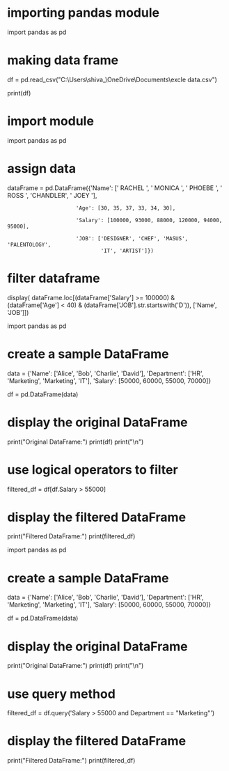 # importing pandas module
import pandas as pd

# making data frame
df = pd.read_csv("C:\\Users\\shiva_\\OneDrive\\Documents\\excle data.csv")

print(df)

# import module
import pandas as pd

# assign data
dataFrame = pd.DataFrame({'Name': [' RACHEL ', ' MONICA ', ' PHOEBE ',
                                   ' ROSS ', 'CHANDLER', ' JOEY '],

                          'Age': [30, 35, 37, 33, 34, 30],

                          'Salary': [100000, 93000, 88000, 120000, 94000, 95000],

                          'JOB': ['DESIGNER', 'CHEF', 'MASUS', 'PALENTOLOGY',
                                  'IT', 'ARTIST']})
# filter dataframe
display(
    dataFrame.loc[(dataFrame['Salary'] >= 100000) & (dataFrame['Age'] < 40) & (dataFrame['JOB'].str.startswith('D')),
                  ['Name', 'JOB']])


import pandas as pd

# create a sample DataFrame
data = {'Name': ['Alice', 'Bob', 'Charlie', 'David'],
        'Department': ['HR', 'Marketing', 'Marketing', 'IT'],
        'Salary': [50000, 60000, 55000, 70000]}

df = pd.DataFrame(data)

# display the original DataFrame
print("Original DataFrame:")
print(df)
print("\n")

# use logical operators to filter
filtered_df = df[df.Salary > 55000]

# display the filtered DataFrame
print("Filtered DataFrame:")
print(filtered_df)

import pandas as pd

# create a sample DataFrame
data = {'Name': ['Alice', 'Bob', 'Charlie', 'David'],
        'Department': ['HR', 'Marketing', 'Marketing', 'IT'],
        'Salary': [50000, 60000, 55000, 70000]}

df = pd.DataFrame(data)

# display the original DataFrame
print("Original DataFrame:")
print(df)
print("\n")

# use query method
filtered_df = df.query('Salary > 55000 and Department == "Marketing"')

# display the filtered DataFrame
print("Filtered DataFrame:")
print(filtered_df)
